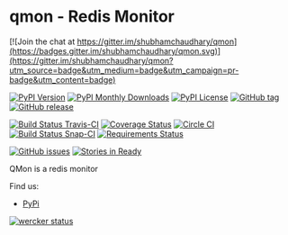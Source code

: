 qmon - Redis Monitor
====================

[![Join the chat at https://gitter.im/shubhamchaudhary/qmon](https://badges.gitter.im/shubhamchaudhary/qmon.svg)](https://gitter.im/shubhamchaudhary/qmon?utm_source=badge&utm_medium=badge&utm_campaign=pr-badge&utm_content=badge)

[![PyPI Version](https://img.shields.io/pypi/v/qmon.svg)](https://pypi.python.org/pypi/qmon) [![PyPI Monthly Downloads](https://img.shields.io/pypi/dm/qmon.svg)](https://pypi.python.org/pypi/qmon) [![PyPI License](https://img.shields.io/pypi/l/qmon.svg)](https://pypi.python.org/pypi/qmon) [![GitHub tag](https://img.shields.io/github/tag/shubhamchaudhary/qmon.svg)](https://github.com/shubhamchaudhary/qmon/releases) [![GitHub release](https://img.shields.io/github/release/shubhamchaudhary/qmon.svg)](https://github.com/shubhamchaudhary/qmon/releases/latest)

[![Build Status Travis-CI](https://travis-ci.org/shubhamchaudhary/qmon.svg)](https://travis-ci.org/shubhamchaudhary/qmon) [![Coverage Status](https://coveralls.io/repos/shubhamchaudhary/qmon/badge.svg?branch=master)](https://coveralls.io/r/shubhamchaudhary/qmon?branch=master) [![Circle CI](https://circleci.com/gh/shubhamchaudhary/qmon.svg?style=svg)](https://circleci.com/gh/shubhamchaudhary/qmon) [![Build Status Snap-CI](https://snap-ci.com/shubhamchaudhary/qmon/branch/master/build_image)](https://snap-ci.com/shubhamchaudhary/qmon/branch/master) [![Requirements Status](https://requires.io/github/shubhamchaudhary/qmon/requirements.svg?branch=master)](https://requires.io/github/shubhamchaudhary/qmon/requirements/?branch=master)

[![GitHub issues](https://img.shields.io/github/issues/shubhamchaudhary/qmon.svg?style=plastic)](https://github.com/shubhamchaudhary/qmon/issues) [![Stories in Ready](https://badge.waffle.io/shubhamchaudhary/qmon.png?label=ready&title=Ready)](https://waffle.io/shubhamchaudhary/qmon)

QMon is a redis monitor 

  
Find us:
  * [PyPi](https://pypi.python.org/pypi/qmon)   

  
[![wercker status](https://app.wercker.com/status/b72e37a06749fd7aab9512499ed15481/m "wercker status")](https://app.wercker.com/project/bykey/b72e37a06749fd7aab9512499ed15481)


